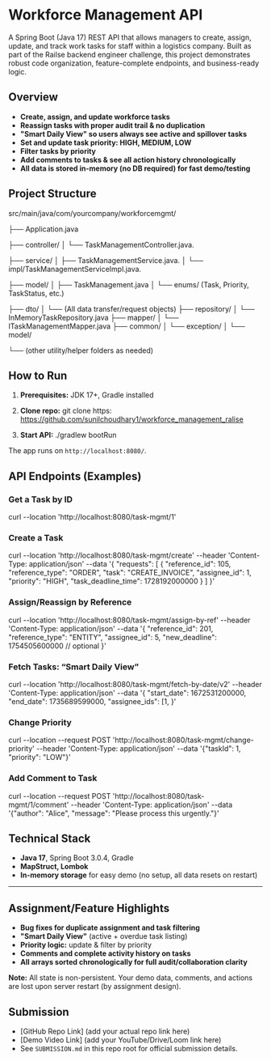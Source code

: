 
# Workforce Management API

A Spring Boot (Java 17) REST API that allows managers to create, assign, update, and track work tasks for staff within a logistics company. Built as part of the Railse backend engineer challenge, this project demonstrates robust code organization, feature-complete endpoints, and business-ready logic.

## Overview

- **Create, assign, and update workforce tasks**
- **Reassign tasks with proper audit trail & no duplication**
- **"Smart Daily View" so users always see active and spillover tasks**
- **Set and update task priority: HIGH, MEDIUM, LOW**
- **Filter tasks by priority**
- **Add comments to tasks & see all action history chronologically**
- **All data is stored in-memory (no DB required) for fast demo/testing**


## Project Structure

src/main/java/com/yourcompany/workforcemgmt/

├── Application.java

├── controller/
│   └── TaskManagementController.java.

├── service/
│   ├── TaskManagementService.java.
│   └── impl/TaskManagementServiceImpl.java.

├── model/
│   ├── TaskManagement.java
│   └── enums/ (Task, Priority, TaskStatus, etc.)

├── dto/
│   └── (All data transfer/request objects)
├── repository/
│   └── InMemoryTaskRepository.java
├── mapper/
│   └── ITaskManagementMapper.java
├── common/
│   └── exception/
│   └── model/

└── (other utility/helper folders as needed)


## How to Run

1. **Prerequisites:** JDK 17+, Gradle installed
2. **Clone repo:**
git clone https: https://github.com/sunilchoudhary1/workforce_management_ralise

3. **Start API:**
./gradlew bootRun

The app runs on `http://localhost:8080/`.


## API Endpoints (Examples)

### Get a Task by ID
curl --location 'http://localhost:8080/task-mgmt/1'


### Create a Task
curl --location 'http://localhost:8080/task-mgmt/create'
--header 'Content-Type: application/json'
--data '{
"requests": [
{
"reference_id": 105,
"reference_type": "ORDER",
"task": "CREATE_INVOICE",
"assignee_id": 1,
"priority": "HIGH",
"task_deadline_time": 1728192000000
}
]
}'


### Assign/Reassign by Reference
curl --location 'http://localhost:8080/task-mgmt/assign-by-ref'
--header 'Content-Type: application/json'
--data '{
"reference_id": 201,
"reference_type": "ENTITY",
"assignee_id": 5,
"new_deadline": 1754505600000 // optional
}'


### Fetch Tasks: “Smart Daily View”
curl --location 'http://localhost:8080/task-mgmt/fetch-by-date/v2'
--header 'Content-Type: application/json'
--data '{
"start_date": 1672531200000,
"end_date": 1735689599000,
"assignee_ids": [1,
}'


### Change Priority
curl --location --request POST 'http://localhost:8080/task-mgmt/change-priority'
--header 'Content-Type: application/json'
--data '{"taskId": 1, "priority": "LOW"}'


### Add Comment to Task
curl --location --request POST 'http://localhost:8080/task-mgmt/1/comment'
--header 'Content-Type: application/json'
--data '{"author": "Alice", "message": "Please process this urgently."}'



## Technical Stack

- **Java 17**, Spring Boot 3.0.4, Gradle
- **MapStruct, Lombok**
- **In-memory storage** for easy demo (no setup, all data resets on restart)

---

## Assignment/Feature Highlights

- **Bug fixes for duplicate assignment and task filtering**
- **"Smart Daily View"** (active + overdue task listing)
- **Priority logic:** update & filter by priority
- **Comments and complete activity history on tasks**
- **All arrays sorted chronologically for full audit/collaboration clarity**

**Note:** All state is non-persistent. Your demo data, comments, and actions are lost upon server restart (by assignment design).

## Submission

- [GitHub Repo Link] (add your actual repo link here)
- [Demo Video Link] (add your YouTube/Drive/Loom link here)
- See `SUBMISSION.md` in this repo root for official submission details.

